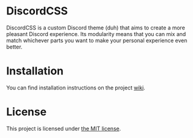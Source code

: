 # DiscordCSS

DiscordCSS is a custom Discord theme (duh) that aims to create a more pleasant Discord experience.
Its modularity means that you can mix and match whichever parts you want to make your personal experience even better.

# Installation

You can find installation instructions on the project [wiki](https://github.com/MrTipson/DiscordCSS/wiki).

# License

This project is licensed under [the MIT license](https://github.com/MrTipson/DiscordCSS/blob/HEAD/LICENSE).
